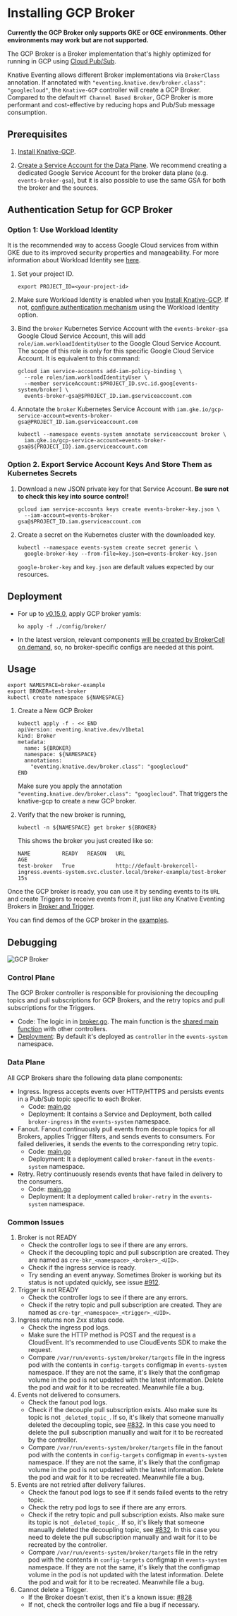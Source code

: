 # Installing GCP Broker

**Currently the GCP Broker only supports GKE or GCE environments. Other
environments may work but are not supported.**

The GCP Broker is a Broker implementation that's highly optimized for running in
GCP using [Cloud Pub/Sub](https://cloud.google.com/pubsub).

Knative Eventing allows different Broker implementations via `BrokerClass`
annotation. If annotated with
`"eventing.knative.dev/broker.class": "googlecloud"`, the `Knative-GCP`
controller will create a GCP Broker. Compared to the default
`MT Channel Based Broker`, GCP Broker is more performant and cost-effective by
reducing hops and Pub/Sub message consumption.

## Prerequisites

1. [Install Knative-GCP](./install-knative-gcp.md).

2. [Create a Service Account for the Data Plane](./dataplane-service-account.md#create-a-google-cloud-service-account-to-interact-with-pubsub).
   We recommend creating a dedicated Google Service Account for the broker data
   plane (e.g. `events-broker-gsa`), but it is also possible to use the same GSA
   for both the broker and the sources.

## Authentication Setup for GCP Broker

### Option 1: Use Workload Identity

It is the recommended way to access Google Cloud services from within GKE due to
its improved security properties and manageability. For more information about
Workload Identity see
[here](https://cloud.google.com/kubernetes-engine/docs/how-to/workload-identity).

1.  Set your project ID.

    ```shell
    export PROJECT_ID=<your-project-id>
    ```

1.  Make sure Workload Identity is enabled when you
    [Install Knative-GCP](install-knative-gcp.md). If not,
    [configure authentication mechanism](authentication-mechanisms-gcp.md) using
    the Workload Identity option.

1.  Bind the `broker` Kubernetes Service Account with the `events-broker-gsa`
    Google Cloud Service Account, this will add `role/iam.workloadIdentityUser`
    to the Google Cloud Service Account. The scope of this role is only for this
    specific Google Cloud Service Account. It is equivalent to this command:

    ```shell
    gcloud iam service-accounts add-iam-policy-binding \
      --role roles/iam.workloadIdentityUser \
      --member serviceAccount:$PROJECT_ID.svc.id.goog[events-system/broker] \
      events-broker-gsa@$PROJECT_ID.iam.gserviceaccount.com
    ```

1.  Annotate the `broker` Kubernetes Service Account with
    `iam.gke.io/gcp-service-account=events-broker-gsa@PROJECT_ID.iam.gserviceaccount.com`

    ```shell
    kubectl --namespace events-system annotate serviceaccount broker \
      iam.gke.io/gcp-service-account=events-broker-gsa@${PROJECT_ID}.iam.gserviceaccount.com
    ```

### Option 2. Export Service Account Keys And Store Them as Kubernetes Secrets

1. Download a new JSON private key for that Service Account. **Be sure not to
   check this key into source control!**

   ```shell
   gcloud iam service-accounts keys create events-broker-key.json \
     --iam-account=events-broker-gsa@$PROJECT_ID.iam.gserviceaccount.com
   ```

1. Create a secret on the Kubernetes cluster with the downloaded key.

   ```shell
   kubectl --namespace events-system create secret generic \
     google-broker-key --from-file=key.json=events-broker-key.json
   ```

   `google-broker-key` and `key.json` are default values expected by our
   resources.

## Deployment

- For up to [v0.15.0](https://github.com/google/knative-gcp/tree/v0.15.0), apply
  GCP broker yamls:

  ```shell
  ko apply -f ./config/broker/
  ```

- In the latest version, relevant components
  [will be created by BrokerCell on demand](https://github.com/google/knative-gcp/pull/1170),
  so, no broker-specific configs are needed at this point.

## Usage

```shell
export NAMESPACE=broker-example
export BROKER=test-broker
kubectl create namespace ${NAMESPACE}
```

1. Create a New GCP Broker

   ```shell
   kubectl apply -f - << END
   apiVersion: eventing.knative.dev/v1beta1
   kind: Broker
   metadata:
     name: ${BROKER}
     namespace: ${NAMESPACE}
     annotations:
       "eventing.knative.dev/broker.class": "googlecloud"
   END
   ```

   Make sure you apply the annotation
   `"eventing.knative.dev/broker.class": "googlecloud"`. That triggers the
   knative-gcp to create a new GCP broker.

1. Verify that the new broker is running,

   ```shell
   kubectl -n ${NAMESPACE} get broker ${BROKER}
   ```

   This shows the broker you just created like so:

   ```shell
   NAME          READY   REASON   URL                                                                                                         AGE
   test-broker   True             http://default-brokercell-ingress.events-system.svc.cluster.local/broker-example/test-broker   15s
   ```

Once the GCP broker is ready, you can use it by sending events to its `URL` and
create Triggers to receive events from it, just like any Knative Eventing
Brokers in [Broker and Trigger](https://knative.dev/docs/eventing/broker/).

You can find demos of the GCP broker in the
[examples](../examples/gcpbroker/README.md).

## Debugging

![GCP Broker](images/GCPBroker.png)

### Control Plane

The GCP Broker controller is responsible for provisioning the decoupling topics
and pull subscriptions for GCP Brokers, and the retry topics and pull
subscriptions for the Triggers.

- Code: The logic in in
  [broker.go](https://github.com/google/knative-gcp/blob/main/pkg/reconciler/broker/broker.go).
  The main function is the
  [shared main function](https://github.com/google/knative-gcp/blob/main/cmd/controller/main.go)
  with other controllers.
- [Deployment](https://github.com/google/knative-gcp/blob/main/config/500-controller.yaml):
  By default it's deployed as `controller` in the `events-system` namespace.

### Data Plane

All GCP Brokers share the following data plane components:

- Ingress. Ingress accepts events over HTTP/HTTPS and persists events in a
  Pub/Sub topic specific to each Broker.
  - Code:
    [main.go](https://github.com/google/knative-gcp/blob/main/cmd/broker/ingress/main.go)
  - Deployment: It contains a Service and Deployment, both called
    `broker-ingress` in the `events-system` namespace.
- Fanout. Fanout continuously pull events from decouple topics for all Brokers,
  applies Trigger filters, and sends events to consumers. For failed deliveries,
  it sends the events to the corresponding retry topic.
  - Code:
    [main.go](https://github.com/google/knative-gcp/blob/main/cmd/broker/fanout/main.go)
  - Deployment: It a deployment called `broker-fanout` in the `events-system`
    namespace.
- Retry. Retry continuously resends events that have failed in delivery to the
  consumers.
  - Code:
    [main.go](https://github.com/google/knative-gcp/blob/main/cmd/broker/retry/main.go)
  - Deployment: It a deployment called `broker-retry` in the `events-system`
    namespace.

### Common Issues

1. Broker is not READY
   - Check the controller logs to see if there are any errors.
   - Check if the decoupling topic and pull subscription are created. They are
     named as `cre-bkr_<namespace>_<broker>_<UID>`.
   - Check if the ingress service is ready.
   - Try sending an event anyway. Sometimes Broker is working but its status is
     not updated quickly, see issue
     [#912](https://github.com/google/knative-gcp/issues/912).
1. Trigger is not READY
   - Check the controller logs to see if there are any errors.
   - Check if the retry topic and pull subscription are created. They are named
     as `cre-tgr_<namespace>_<trigger>_<UID>`.
1. Ingress returns non 2xx status code.
   - Check the ingress pod logs.
   - Make sure the HTTP method is POST and the request is a CloudEvent. It's
     recommended to use CloudEvents SDK to make the request.
   - Compare `/var/run/events-system/broker/targets` file in the ingress pod
     with the contents in `config-targets` configmap in `events-system`
     namespace. If they are not the same, it's likely that the configmap volume
     in the pod is not updated with the latest information. Delete the pod and
     wait for it to be recreated. Meanwhile file a bug.
1. Events not delivered to consumers.
   - Check the fanout pod logs.
   - Check if the decouple pull subscription exists. Also make sure its topic is
     not `_deleted_topic_`. If so, it's likely that someone manually deleted the
     decoupling topic, see
     [#832](https://github.com/google/knative-gcp/issues/832). In this case you
     need to delete the pull subscription manually and wait for it to be
     recreated by the controller.
   - Compare `/var/run/events-system/broker/targets` file in the fanout pod with
     the contents in `config-targets` configmap in `events-system` namespace. If
     they are not the same, it's likely that the configmap volume in the pod is
     not updated with the latest information. Delete the pod and wait for it to
     be recreated. Meanwhile file a bug.
1. Events are not retried after delivery failures.
   - Check the fanout pod logs to see if it sends failed events to the retry
     topic.
   - Check the retry pod logs to see if there are any errors.
   - Check if the retry topic and pull subscription exists. Also make sure its
     topic is not `_deleted_topic_`. If so, it's likely that someone manually
     deleted the decoupling topic, see
     [#832](https://github.com/google/knative-gcp/issues/832). In this case you
     need to delete the pull subscription manually and wait for it to be
     recreated by the controller.
   - Compare `/var/run/events-system/broker/targets` file in the retry pod with
     the contents in `config-targets` configmap in `events-system` namespace. If
     they are not the same, it's likely that the configmap volume in the pod is
     not updated with the latest information. Delete the pod and wait for it to
     be recreated. Meanwhile file a bug.
1. Cannot delete a Trigger.
   - If the Broker doesn't exist, then it's a known issue:
     [#828](https://github.com/google/knative-gcp/issues/828)
   - If not, check the controller logs and file a bug if necessary.
